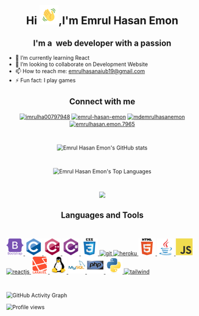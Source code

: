 <!--   <a href="#"><img  width="100%" src="https://www.linkpicture.com/q/design.png" height="280px"/></a> -->
<!-- <a href="#"><img width="100%" src="https://www.linkpicture.com/q/verdver12233.jpg" height="265px"/></a> -->
<h1 align="center">Hi <img src="https://github.com/Emrul-Hasan/Emrul-Hasan/blob/main/Wave.gif" height="50px" width="50px">,I'm Emrul Hasan Emon</h1>
<h2 align='center'>I'm a  web developer with a passion</h2>
 
- 🌱 I’m currently learning React 
- 👯 I’m looking to collaborate on Development Website
- 📫 How to reach me: emrulhasanaiub19@gmail.com
- ⚡ Fun fact: I play games 

<h2 align="center">Connect with me</h2>
<p align="center">
<a href="https://twitter.com/imrulha00797948" target="_blank"><img align="center" src="https://raw.githubusercontent.com/rahuldkjain/github-profile-readme-generator/master/src/images/icons/Social/twitter.svg" alt="imrulha00797948" height="30" width="40" /></a>
<a href="https://linkedin.com/in/emrul-hasan-emon" target="_blank"><img align="center" src="https://raw.githubusercontent.com/rahuldkjain/github-profile-readme-generator/master/src/images/icons/Social/linked-in-alt.svg" alt="emrul-hasan-emon" height="30" width="40" /></a>
<a href="https://kaggle.com/mdemrulhasanemon" target="_blank"><img align="center" src="https://raw.githubusercontent.com/rahuldkjain/github-profile-readme-generator/master/src/images/icons/Social/kaggle.svg" alt="mdemrulhasanemon" height="30" width="40" /></a>
<a href="https://fb.com/emrulhasan.emon.7965" target="_blank"><img align="center" src="https://raw.githubusercontent.com/rahuldkjain/github-profile-readme-generator/master/src/images/icons/Social/facebook.svg" alt="emrulhasan.emon.7965" height="30" width="40" /></a>
</p>


<!-- <p align="center ">
 <a href='https://archiveprogram.github.com/'><img src='https://raw.githubusercontent.com/acervenky/animated-github-badges/master/assets/acbadge.gif' width='40' height='40'></a> <a href='https://docs.github.com/en/developers'><img src='https://raw.githubusercontent.com/acervenky/animated-github-badges/master/assets/devbadge.gif' width='40' height='40'></a> <a href='https://github.com/pricing'><img src='https://raw.githubusercontent.com/acervenky/animated-github-badges/master/assets/pro.gif' width='40' height='40'></a> <a href='https://stars.github.com/'><img src='https://raw.githubusercontent.com/acervenky/animated-github-badges/master/assets/starbadge.gif' width='35' height='35'></a> <a href='https://docs.github.com/en/github/supporting-the-open-source-community-with-github-sponsors'><img src='https://raw.githubusercontent.com/acervenky/animated-github-badges/master/assets/sponsorbadge.gif' width='35' height='35'></a> 
</p> -->
<br>


<p align="center"> 
 <img alt="Emrul Hasan Emon's  GitHub stats" src="https://github-readme-stats.vercel.app/api?username=Emrul-Hasan&theme=github_dark&show_icons=true&hide_border=true&background=0D1117" />
</p>
  <br/> 
    
 <p align="center"> 
<img alt="Emrul Hasan Emon's Top Languages" src="https://github-readme-stats.vercel.app/api/top-langs/?username=Emrul-Hasan&langs_count=8&count_private=true&layout=compact&theme=github_dark&hide_border=true&bg_color=0D1117" />
</p>
  <br/> 

<p align="center">
  <img src="https://github-readme-streak-stats.herokuapp.com/?user=Emrul-Hasan&theme=black-ice&hide_border=true&stroke=0000&background=0D1117"/>
</p>


<h2 align="center">Languages and Tools</h2>
<br>
<p align="left"> <a href="https://getbootstrap.com" target="_blank"> <img src="https://raw.githubusercontent.com/devicons/devicon/master/icons/bootstrap/bootstrap-plain-wordmark.svg" alt="bootstrap" width="45" height="45"/> </a> <a href="https://www.cprogramming.com/" target="_blank">  <img src="https://raw.githubusercontent.com/devicons/devicon/master/icons/c/c-original.svg" alt="c" width="45" height="45"/> </a> <a href="https://www.w3schools.com/cpp/" target="_blank" > <img src="https://raw.githubusercontent.com/devicons/devicon/master/icons/cplusplus/cplusplus-original.svg" alt="cplusplus" width="45" height="45"/> </a> <a href="https://www.w3schools.com/cs/" target="_blank"> <img src="https://raw.githubusercontent.com/devicons/devicon/master/icons/csharp/csharp-original.svg" alt="csharp" width="45" height="45"/> </a> <a href="https://www.w3schools.com/css/" target="_blank"> <img src="https://raw.githubusercontent.com/devicons/devicon/master/icons/css3/css3-original-wordmark.svg" alt="css3" width="45" height="45"/> </a> <a href="https://git-scm.com/" target="_blank"> <img src="https://www.vectorlogo.zone/logos/git-scm/git-scm-icon.svg" alt="git" width="45" height="45"/> </a> <a href="https://heroku.com" target="_blank"> <img src="https://www.vectorlogo.zone/logos/heroku/heroku-icon.svg" alt="heroku" width="45" height="45"/> </a> <a href="https://www.w3.org/html/" target="_blank"> <img src="https://raw.githubusercontent.com/devicons/devicon/master/icons/html5/html5-original-wordmark.svg" alt="html5" width="45" height="45"/> </a> <a href="https://www.java.com" target="_blank"> <img src="https://raw.githubusercontent.com/devicons/devicon/master/icons/java/java-original.svg" alt="java" width="45" height="45"/> </a> <a href="https://developer.mozilla.org/en-US/docs/Web/JavaScript" target="_blank"> <img src="https://raw.githubusercontent.com/devicons/devicon/master/icons/javascript/javascript-original.svg" alt="javascript" width="45" height="45"/> </a> <a href="https://reactjs.org/" target="_blank"> <img src="https://img.icons8.com/color/48/000000/react-native.png" alt="reactjs" width="45" height="45"/> </a> 
 <a href="https://laravel.com/" target="_blank"> <img src="https://raw.githubusercontent.com/devicons/devicon/master/icons/laravel/laravel-plain-wordmark.svg" alt="laravel" width="45" height="45"/> </a> <a href="https://www.linux.org/" target="_blank"> <img src="https://raw.githubusercontent.com/devicons/devicon/master/icons/linux/linux-original.svg" alt="linux" width="45" height="45"/> </a> <a href="https://www.mysql.com/" target="_blank"> <img src="https://raw.githubusercontent.com/devicons/devicon/master/icons/mysql/mysql-original-wordmark.svg" alt="mysql" width="45" height="45"/> </a> <a href="https://www.php.net" target="_blank"> <img src="https://raw.githubusercontent.com/devicons/devicon/master/icons/php/php-original.svg" alt="php" width="45" height="45"/> </a> <a href="https://www.python.org" target="_blank"> <img src="https://raw.githubusercontent.com/devicons/devicon/master/icons/python/python-original.svg" alt="python" width="45" height="45"/> </a> <a href="https://tailwindcss.com/" target="_blank"> <img src="https://www.vectorlogo.zone/logos/tailwindcss/tailwindcss-icon.svg" alt="tailwind" width="45" height="45"/> </a> </p>

<br>

![GitHub Activity Graph](https://activity-graph.herokuapp.com/graph?username=Emrul-Hasan&hide_border=true&bg_color=0D1117)  


![Profile views](https://gpvc.arturio.dev/Emrul-Hasan)  


